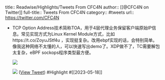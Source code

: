 title:: Readwise/Highlights/Tweets From CFC4N
author:: [[@CFC4N on Twitter]]
full-title:: Tweets From CFC4N
category:: #tweets
url:: https://twitter.com/CFC4N

- TCP Option Address技术简称TOA，用于4层代理业务保留客户端原始IP信息。常见实现方式为Linux Kernel Module方式，比如https://t.co/ZoyuJStf4u ，实现挺复杂。改用ebpf实现的话，会特别简单。像我这种网络不太懂的人，可以快速写出demo了。XDP做不了，TC需要解包太复杂，eBPF sockops程序类型最方便。 
  
  ![](https://pbs.twimg.com/media/FwWHp8YWAB4rQA1.jpg) 
  
  ![](https://pbs.twimg.com/media/FwWHp8XWAAEYtUd.jpg) ([View Tweet](https://twitter.com/CFC4N/status/1658881215695290386)) #Highlight #[[2023-05-18]]